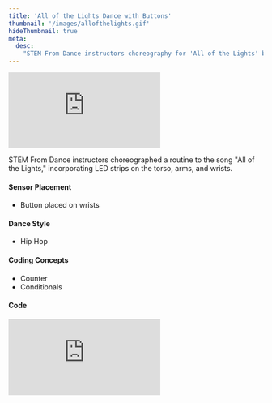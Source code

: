 ```yaml
---
title: 'All of the Lights Dance with Buttons'
thumbnail: '/images/allofthelights.gif'
hideThumbnail: true
meta:
  desc:
    "STEM From Dance instructors choreography for 'All of the Lights' by Kanye West"
---
```

<div class="flex justify-center">
  <iframe
    src="https://nyu.app.box.com/embed/s/nb9wvoo8bl02e7kkwjvq4pgr2wx0vjgf?sortColumn=date"
    class="w-11/12 lg:w-2/3 aspect-video"
    frameborder="0"
    allowfullscreen
  ></iframe>
</div>

STEM From Dance instructors choreographed a routine to the song "All of the Lights," incorporating LED strips on the torso, arms, and wrists.

#### Sensor Placement

+ Button placed on wrists

#### Dance Style

+ Hip Hop

#### Coding Concepts

+ Counter
+ Conditionals

#### Code

<div class="flex justify-center">
  <div class="relative w-11/12 lg:w-2/3 pb-[56.25%] overflow-hidden">
    <iframe
      src="https://maker.makecode.com/#pub:_UXpeoH2Py0yP"
      class="absolute inset-0 w-full h-full"
      frameborder="0"
      sandbox="allow-popups allow-forms allow-scripts allow-same-origin"
    ></iframe>
  </div>
</div>
